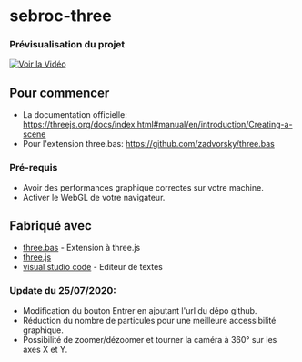 # sebroc-three

### Prévisualisation du projet
[![Voir la Vidéo](https://i9.ytimg.com/vi/YVcLqgLJKQo/mq2.jpg?sqp=COCe2_gF&rs=AOn4CLCykjtihCg0j1A3DwApap4l3JNRwg)](https://youtu.be/YVcLqgLJKQo)

## Pour commencer

- La documentation officielle: https://threejs.org/docs/index.html#manual/en/introduction/Creating-a-scene
- Pour l'extension three.bas: https://github.com/zadvorsky/three.bas

### Pré-requis

- Avoir des performances graphique correctes sur votre machine.
- Activer le WebGL de votre navigateur.

## Fabriqué avec

* [three.bas](https://github.com/zadvorsky/three.bas) - Extension à three.js
* [three.js](https://threejs.org) 
* [visual studio code](https://code.visualstudio.com) - Editeur de textes

### Update du 25/07/2020:
- Modification du bouton Entrer en ajoutant l'url du dépo github.
- Réduction du nombre de particules pour une meilleure accessibilité graphique.
- Possibilité de zoomer/dézoomer et tourner la caméra à 360° sur les axes X et Y.




